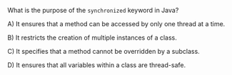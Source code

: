What is the purpose of the `synchronized` keyword in Java?

A) It ensures that a method can be accessed by only one thread at a time.

B) It restricts the creation of multiple instances of a class.

C) It specifies that a method cannot be overridden by a subclass.

D) It ensures that all variables within a class are thread-safe.